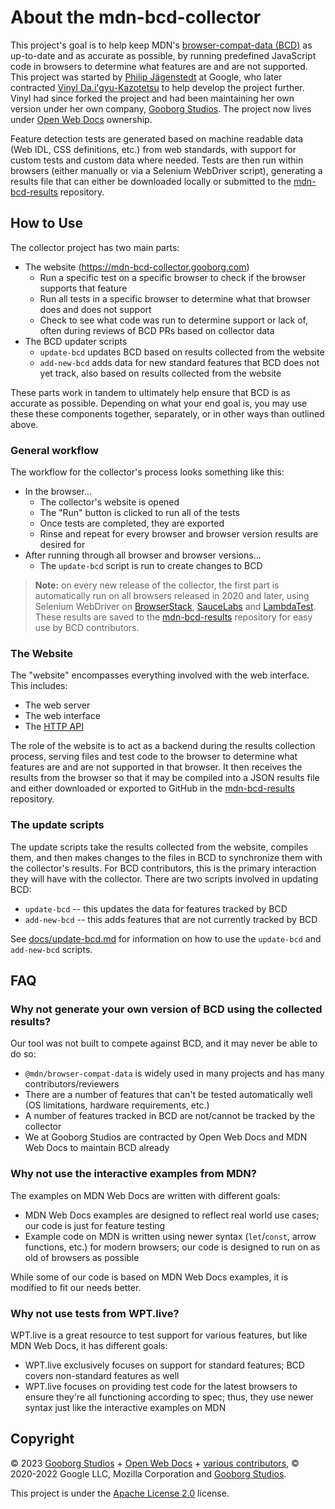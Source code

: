 # About the mdn-bcd-collector

This project's goal is to help keep MDN's [browser-compat-data (BCD)](https://github.com/mdn/browser-compat-data) as up-to-date and as accurate as possible, by running predefined JavaScript code in browsers to determine what features are and are not supported. This project was started by [Philip Jägenstedt](https://foolip.org/) at Google, who later contracted [Vinyl Da.i'gyu-Kazotetsu](https://www.queengoob.org) to help develop the project further. Vinyl had since forked the project and had been maintaining her own version under her own company, [Gooborg Studios](https://www.gooborg.com). The project now lives under [Open Web Docs](https://www.openwebdocs.org) ownership.

Feature detection tests are generated based on machine readable data (Web IDL, CSS definitions, etc.) from web standards, with support for custom tests and custom data where needed. Tests are then run within browsers (either manually or via a Selenium WebDriver script), generating a results file that can either be downloaded locally or submitted to the [mdn-bcd-results](https://github.com/openwebdocs/mdn-bcd-results) repository.

## How to Use

The collector project has two main parts:

- The website (https://mdn-bcd-collector.gooborg.com)
  - Run a specific test on a specific browser to check if the browser supports that feature
  - Run all tests in a specific browser to determine what that browser does and does not support
  - Check to see what code was run to determine support or lack of, often during reviews of BCD PRs based on collector data
- The BCD updater scripts
  - `update-bcd` updates BCD based on results collected from the website
  - `add-new-bcd` adds data for new standard features that BCD does not yet track, also based on results collected from the website

These parts work in tandem to ultimately help ensure that BCD is as accurate as possible. Depending on what your end goal is, you may use these these components together, separately, or in other ways than outlined above.

### General workflow

The workflow for the collector's process looks something like this:

- In the browser...
  - The collector's website is opened
  - The "Run" button is clicked to run all of the tests
  - Once tests are completed, they are exported
  - Rinse and repeat for every browser and browser version results are desired for
- After running through all browser and browser versions...
  - The `update-bcd` script is run to create changes to BCD

> **Note:** on every new release of the collector, the first part is automatically run on all browsers released in 2020 and later, using Selenium WebDriver on [BrowserStack](https://www.browserstack.com/open-source), [SauceLabs](https://opensource.saucelabs.com/) and [LambdaTest](https://www.lambdatest.com/hyperexecute). These results are saved to the [mdn-bcd-results](https://github.com/openwebdocs/mdn-bcd-results) repository for easy use by BCD contributors.

### The Website

The "website" encompasses everything involved with the web interface. This includes:

- The web server
- The web interface
- The [HTTP API](./http-api.md)

The role of the website is to act as a backend during the results collection process, serving files and test code to the browser to determine what features are and are not supported in that browser. It then receives the results from the browser so that it may be compiled into a JSON results file and either downloaded or exported to GitHub in the [mdn-bcd-results](https://github.com/openwebdocs/mdn-bcd-results) repository.

### The update scripts

The update scripts take the results collected from the website, compiles them, and then makes changes to the files in BCD to synchronize them with the collector's results. For BCD contributors, this is the primary interaction they will have with the collector. There are two scripts involved in updating BCD:

- `update-bcd` -- this updates the data for features tracked by BCD
- `add-new-bcd` -- this adds features that are not currently tracked by BCD

See [docs/update-bcd.md](./update-bcd.md) for information on how to use the `update-bcd` and `add-new-bcd` scripts.

## FAQ

### Why not generate your own version of BCD using the collected results?

Our tool was not built to compete against BCD, and it may never be able to do so:

- `@mdn/browser-compat-data` is widely used in many projects and has many contributors/reviewers
- There are a number of features that can't be tested automatically well (OS limitations, hardware requirements, etc.)
- A number of features tracked in BCD are not/cannot be tracked by the collector
- We at Gooborg Studios are contracted by Open Web Docs and MDN Web Docs to maintain BCD already

### Why not use the interactive examples from MDN?

The examples on MDN Web Docs are written with different goals:

- MDN Web Docs examples are designed to reflect real world use cases; our code is just for feature testing
- Example code on MDN is written using newer syntax (`let`/`const`, arrow functions, etc.) for modern browsers; our code is designed to run on as old of browsers as possible

While some of our code is based on MDN Web Docs examples, it is modified to fit our needs better.

### Why not use tests from WPT.live?

WPT.live is a great resource to test support for various features, but like MDN Web Docs, it has different goals:

- WPT.live exclusively focuses on support for standard features; BCD covers non-standard features as well
- WPT.live focuses on providing test code for the latest browsers to ensure they're all functioning according to spec; thus, they use newer syntax just like the interactive examples on MDN

## Copyright

© 2023 [Gooborg Studios](https://www.gooborg.com/) + [Open Web Docs](https://www.openwebdocs.org) + [various contributors](https://github.com/openwebdocs/mdn-bcd-collector/graphs/contributors), © 2020-2022 Google LLC, Mozilla Corporation and [Gooborg Studios](https://www.gooborg.com/).

This project is under the [Apache License 2.0](https://www.apache.org/licenses/LICENSE-2.0.html) license.
